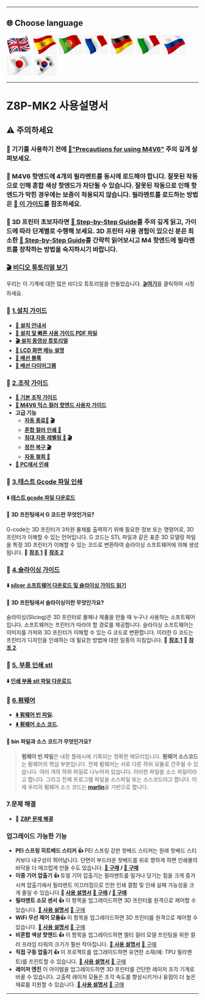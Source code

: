 [M4V6CAUTION]: https://github.com/ZONESTAR3D/Upgrade-kit-guide/blob/main/HOTEND/M4/M4_V6/M4V6_Precaution.md
[LOADFILAMENT]: https://github.com/ZONESTAR3D/Z8P/blob/main/Z8P-MK2/2-Operation_Guide/readme.md#load-filaments
[Z8PMK2VIDEO]: https://github.com/ZONESTAR3D/Z8P/blob/main/Z8P-MK2/6-VideoTutorial
[INSTALLATION_PDF]: https://github.com/ZONESTAR3D/Z8P/tree/main/Z8P-MK2/Z8PMK2_Installation_and_quick_use_guide.pdf
[INSTALLATION_VIDEO]: https://youtu.be/-oieO7U0LCc
[AUTOSUTDOWN_VIDEO]: https://youtu.be/SJLpmJL-tG4
[AUTOLEVELING_VIDEO]: https://youtu.be/Zoyl6PybsUk
[POWERLOSS_VIDEO]: https://youtu.be/f-PpasByiiE
[GCDOE_REF1]: https://beginner3dprinting.com/what-is-g-code-in-3d-printing/
[GCDOE_REF2]: https://www.reprap.org/wiki/G-code
[SLICING_REF1]: https://loveandrobots.com/what-is-slicing-in-3d-printing/
[SLICING_REF2]: https://en.wikipedia.org/wiki/Slicer_(3D_printing)
[Z8PFIRMWARE]: https://github.com/ZONESTAR3D/Firmware/tree/master/Z8/Z8P
[SOURCECODE]: https://github.com/ZONESTAR3D/source-code-for-3d-printer
[Z8P_FAQ]: https://github.com/ZONESTAR3D/Z8P/tree/main/Z8P_FAQ/readme.md
[STEP_GUIDE]: https://github.com/ZONESTAR3D/Z8P/blob/main/Z8P-MK2/step_by_step.md
[INSTALLATION_GUIDE]: https://github.com/ZONESTAR3D/Z8P/tree/main/Z8P-MK2/1-Installation_Guide
[OPERATION_GUIDE]: https://github.com/ZONESTAR3D/Z8P/tree/main/Z8P-MK2/2-Operation_Guide
[M4V6_GUIDE]: https://github.com/ZONESTAR3D/Upgrade-kit-guide/tree/main/HOTEND/M4/M4_V6
[TEST_GCODE]: https://github.com/ZONESTAR3D/Z8P/tree/main/Z8P-MK2/3-TestGcode
[Z8P_SLICING_GUIDE]: https://github.com/ZONESTAR3D/Z8P/tree/main/Z8P-MK2/4-SlicingGuide
[Z8P_PRINTS]: https://github.com/ZONESTAR3D/Z8P/tree/main/Z8P-MK2/5-PrintParts/
[LCD_MENU]: https://github.com/ZONESTAR3D/Z8P/tree/main/Z8P-MK2/2-Operation_Guide/DWIN_LCD_screen_Menu_Description
[MIXCOLOR_GUIDE]: https://github.com/ZONESTAR3D/Document-and-User-Guide/tree/master/Mixing_Color
[AUTOLEVELING_GUIDE]: https://github.com/ZONESTAR3D/Z8P/tree/main/Z8P-MK2/2-Operation_Guide/Bed_Auto_Leveling
[AUTOSHUTDOWN_GUIDE]: https://github.com/ZONESTAR3D/Z8P/tree/main/Z8P-MK2/2-Operation_Guide/Auto_Shut_Down
[AUTORETRACTION_GUIDE]: https://github.com/ZONESTAR3D/Z8P/tree/main/Z8P-MK2/2-Operation_Guide/Auto_Retraction
[PRINTFROMPC_GUIDE]: https://github.com/ZONESTAR3D/Z8P/tree/main/Z8P-MK2/2-Operation_Guide/PrintFromPC
[UM_BMG]: https://bit.ly/UM_BMG
[FROD_GUIDE]: https://github.com/ZONESTAR3D/Upgrade-kit-guide/tree/main/FROD
[WIFI_GUIDE]: https://github.com/ZONESTAR3D/Upgrade-kit-guide/tree/main/WiFi
[E4_GUIDE]: https://github.com/ZONESTAR3D/Upgrade-kit-guide/tree/main/HOTEND/E4
[DDE_GUIDE]: https://github.com/ZONESTAR3D/Upgrade-kit-guide/tree/main/Direct_Drive_Extrruder
[LASER_GUIDE]: https://github.com/ZONESTAR3D/Upgrade-kit-guide/tree/main/Laser_Engraving

----
## <a id="choose-language">:globe_with_meridians: Choose language </a>
[![](./lanpic/EN.png)](https://github.com/ZONESTAR3D/Z8P/blob/main/Z8P-MK2/readme.md)
[![](./lanpic/ES.png)](https://github.com/ZONESTAR3D/Z8P/blob/main/Z8P-MK2/readme-es.md)
[![](./lanpic/PT.png)](https://github.com/ZONESTAR3D/Z8P/blob/main/Z8P-MK2/readme-pt.md)
[![](./lanpic/FR.png)](https://github.com/ZONESTAR3D/Z8P/blob/main/Z8P-MK2/readme-fr.md)
[![](./lanpic/DE.png)](https://github.com/ZONESTAR3D/Z8P/blob/main/Z8P-MK2/readme-de.md)
[![](./lanpic/IT.png)](https://github.com/ZONESTAR3D/Z8P/blob/main/Z8P-MK2/readme-it.md)
[![](./lanpic/RU.png)](https://github.com/ZONESTAR3D/Z8P/blob/main/Z8P-MK2/readme-ru.md)
[![](./lanpic/JP.png)](https://github.com/ZONESTAR3D/Z8P/blob/main/Z8P-MK2/readme-jp.md)
[![](./lanpic/KR.png)](https://github.com/ZONESTAR3D/Z8P/blob/main/Z8P-MK2/readme-kr.md)
<!-- [![](./lanpic/SA.png)](https://github.com/ZONESTAR3D/Z8P/blob/main/Z8P-MK2/readme-ar.md) -->

------
# Z8P-MK2 사용설명서
## :warning:  주의하세요
### :loudspeaker: 기기를 사용하기 전에 [:book:"Precautions for using M4V6"][M4V6CAUTION] 주의 깊게 살펴보세요.
### :loudspeaker: M4V6 핫엔드에 4개의 필라멘트를 동시에 로드해야 합니다. 잘못된 작동으로 인해 혼합 색상 핫엔드가 차단될 수 있습니다. 잘못된 작동으로 인해 핫엔드가 막힌 경우에는 보증이 적용되지 않습니다. 필라멘트를 로드하는 방법은 [:book: 이 가이드][LOADFILAMENT]를 참조하세요.
### :loudspeaker: 3D 프린터 초보자라면 [:book: Step-by-Step Guide][STEP_GUIDE]를 주의 깊게 읽고, 가이드에 따라 단계별로 수행해 보세요. 3D 프린터 사용 경험이 있으신 분은 최소한 [:book: Step-by-Step Guide][STEP_GUIDE]를 간략히 읽어보시고 M4 핫엔드에 필라멘트를 장착하는 방법을 숙지하시기 바랍니다.

### [:clapper: 비디오 튜토리얼 보기][Z8PMK2VIDEO]
우리는 이 기계에 대한 많은 비디오 튜토리얼을 만들었습니다. [:clapper:**여기**][Z8PMK2VIDEO]를 클릭하여 시청하세요.

### :file_folder: [1.설치 가이드][INSTALLATION_GUIDE]
- **[:book:  설치 안내서][INSTALLATION_GUIDE]**
- **[:blue_book: 설치 및 빠른 사용 가이드 PDF 파일][INSTALLATION_PDF]**
- **[:clapper: 설치 동영상 튜토리얼][INSTALLATION_VIDEO]**
- **[:book: LCD 화면 메뉴 설명][LCD_MENU]**
- **[:art: 배선 블록](./1-Installation_Guide/Wiring_Block.jpg)**
- **[:art: 배선 다이어그램](./1-Installation_Guide/Wiring_Diagram.jpg)**

### :file_folder: [2.조작 가이드][OPERATION_GUIDE]
- **[:book: 기본 조작 가이드][OPERATION_GUIDE]**
- **[:book: M4V6 믹스 컬러 핫엔드 사용자 가이드][M4V6_GUIDE]**
- **고급 기능**
   - **[자동 종료:book:][AUTOSHUTDOWN_GUIDE] [:clapper:][AUTOSUTDOWN_VIDEO]**
   - **[혼합 컬러 인쇄 :book:][MIXCOLOR_GUIDE]**
   - **[침대 자동 레벨링 :book:][AUTOLEVELING_GUIDE] [:clapper:][AUTOLEVELING_VIDEO]**
   - **[정전 복구 :clapper:][POWERLOSS_VIDEO]**
   - **[자동 철회 :book:][AUTORETRACTION_GUIDE]**
- **[:book: PC에서 인쇄][PRINTFROMPC_GUIDE]**
  
### :file_folder: [3.테스트 Gcode 파일 인쇄][TEST_GCODE]
#### :arrow_down: [테스트 gcode 파일 다운로드][TEST_GCODE]
#### :pencil: 3D 프린팅에서 G 코드란 무엇인가요?
G-code는 3D 프린터가 3차원 물체를 출력하기 위해 필요한 정보 또는 명령어로, 3D 프린터가 이해할 수 있는 언어입니다. G 코드는 STL 파일과 같은 표준 3D 모델링 파일을 특정 3D 프린터가 이해할 수 있는 코드로 변환하여 슬라이싱 소프트웨어에 의해 생성됩니다. :page_with_curl: **[참조 1][GCDOE_REF1]**  :page_with_curl: **[참조 2][GCDOE_REF2]**   

### :file_folder: [4.슬라이싱 가이드][Z8P_SLICING_GUIDE]
#### :arrow_down: [silcer 소프트웨어 다운로드 및 슬라이싱 가이드 읽기][Z8P_SLICING_GUIDE]
#### :pencil: 3D 프린팅에서 슬라이싱이란 무엇인가요?
슬라이싱(Slicing)은 3D 프린터로 물체나 제품을 만들 때 누구나 사용하는 소프트웨어입니다. 소프트웨어는 프린터가 따라야 할 경로를 제공합니다. 슬라이싱 소프트웨어는 이미지를 가져와 3D 프린터가 이해할 수 있는 G 코드로 변환합니다. 이러한 G 코드는 프린터가 디자인을 인쇄하는 데 필요한 방법에 대한 일종의 지침입니다. :page_with_curl: **[참조 1][SLICING_REF1]**  :page_with_curl: **[참조 2][SLICING_REF2]**.     


### :file_folder: [5. 부품 인쇄 stl][Z8P_PRINTS]
#### :arrow_down: [인쇄 부품 stl 파일 다운로드][Z8P_PRINTS]

### :link: [6.펌웨어][Z8PFIRMWARE]
- **[:arrow_down: 펌웨어 빈 파일][Z8PFIRMWARE].**
- **[:arrow_down: 펌웨어 소스 코드][SOURCECODE].**
#### :pencil: bin 파일과 소스 코드가 무엇인가요?
> **펌웨어 빈 파일**은 내장 플래시에 기록되는 정확한 메모리입니다.
> **펌웨어 소스코드**는 펌웨어의 핵심 부분입니다. 전체 펌웨어는 서로 다른 하위 모듈로 간주될 수 있습니다. 여러 개의 하위 파일로 나누어져 있습니다. 이러한 파일을 소스 파일이라고 합니다. 그리고 전체 프로그램 파일을 소스파일 또는 소스코드라고 합니다. 이제 우리의 펌웨어 소스 코드는 [**marlin**](https://www.marlinfw.org)을 기반으로 합니다.

### 7.문제 해결
- :book: [**Z8P 문제 해결**][Z8P_FAQ]

### 업그레이드 가능한 기능
- **PEI 스프링 히트베드 스티커 :+1:**
PEI 스프링 강판 핫베드 스티커는 원래 핫베드 스티커보다 내구성이 뛰어납니다. 단면이 부드러운 핫베드를 위로 향하게 하면 인쇄물의 바닥을 더 매끄럽게 만들 수도 있습니다. **[:gift: 구매](http://bit.ly/3GbI9Sr) / [:gift: 구매](https://bit.ly/3VkmXOi)**
- **이중 기어 압출기 :+1:**
듀얼 기어 압출기는 필라멘트를 밀거나 당기는 힘을 크게 증가시켜 압출기에서 필라멘트 미끄러짐으로 인한 인쇄 결함 및 인쇄 실패 가능성을 크게 줄일 수 있습니다.**:book: [사용 설명서][UM_BMG]** **[:gift: 구매](https://bit.ly/46Vyd9H) / [:gift: 구매](https://bit.ly/AE_4xBMG)**
- **필라멘트 소모 센서 :+1:**
이 항목을 업그레이드하면 3D 프린터를 원격으로 제어할 수 있습니다. **[:book: 사용 설명서][FROD_GUIDE]** [:gift: 구매](https://www.aliexpress.com/item/4001309957376.html)
- **WiFi 무선 제어 모듈:+1:**
이 항목을 업그레이드하면 3D 프린터를 원격으로 제어할 수 있습니다. **[:book: 사용 설명서][WIFI_GUIDE]** [:gift: 구매](https://www.aliexpress.com/item/1005002378551489.html)
- **비혼합 색상 핫엔드 :+1:**
이 항목을 업그레이드하면 멀티 컬러 모델 프린팅을 위한 컬러 프라임 타워의 크기가 훨씬 작아집니다. **[:book: 사용 설명서][E4_GUIDE]** [:gift: 구매](https://www.aliexpress.com/item/1005002951777699.html)
- **직접 구동 압출기 :+1:**
이 프로젝트를 업그레이드하면 유연한 소재(예: TPU 필라멘트)를 프린트할 수 있습니다. **[:book: 사용 설명서][DDE_GUIDE]** [:gift: 구매](https://www.aliexpress.com/item/1005002847644867.html)
- **레이저 엔진**
이 아이템을 업그레이드하면 3D 프린터를 간단한 레이저 조각 기계로 바꿀 수 있습니다. 고출력 레이저 모듈은 조각 속도를 향상시키거나 융점이 더 높은 재료를 지원할 수 있습니다. **[:book: 사용 설명서][LASER_GUIDE]** [:gift: 구매](https://www.aliexpress.com/item/1005004908160260.html)

----

